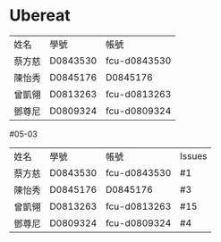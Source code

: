 # Ubereat

<table>
  <tr>
    <td>姓名</td>
    <td>學號</td>
    <td>帳號</td>
  </tr>
  <tr>
    <td>蔡方慈</td>
    <td>D0843530</td>
    <td>fcu-d0843530</td>
  </tr>
  <tr>
    <td>陳怡秀</td>
    <td>D0845176</td>
    <td>D0845176</td>
  </tr>
  <tr>
    <td>曾凱翎</td>
    <td>D0813263</td>
    <td>fcu-d0813263</td>
  </tr>
  <tr>
    <td>鄧尊尼</td>
    <td>D0809324</td>
    <td>fcu-d0809324</td>
  </tr>
</table>


#05-03
<table>
  <tr>
    <td>姓名</td>
    <td>學號</td>
    <td>帳號</td>
    <td>Issues</td>
  </tr>
  <tr>
    <td>蔡方慈</td>
    <td>D0843530</td>
    <td>fcu-d0843530</td>
    <td>#1</td>
  </tr>
  <tr>
    <td>陳怡秀</td>
    <td>D0845176</td>
    <td>D0845176</td>
    <td>#3</td>
  </tr>
  <tr>
    <td>曾凱翎</td>
    <td>D0813263</td>
    <td>fcu-d0813263</td>
    <td>#15</td>
  </tr>
  <tr>
    <td>鄧尊尼</td>
    <td>D0809324</td>
    <td>fcu-d0809324</td>
    <td>#4</td>
  </tr>
</table>
